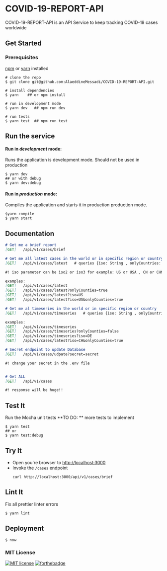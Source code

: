 # COVID-19-REPORT-API

COVID-19-REPORT-API is an API Service to keep tracking  COVID-19 cases worldwide

[Preview]:https://covid-19-report-api.now.sh/	"Production link"


## Get Started

### Prerequisites
 [npm](https://www.npmjs.com/get-npm) or [yarn](https://yarnpkg.com/en/docs/install) installed

```shell
# clone the repo
$ git clone git@github.com:AlaeddineMessadi/COVID-19-REPORT-API.git

# install dependencies
$ yarn    ## or npm install

# run in development mode
$ yarn dev   ## npm run dev

# run tests
$ yarn test  ## npm run test
```



## Run the service
#### Run in *development* mode:
Runs the application is development mode. Should not be used in production

```shell
$ yarn dev
## or with debug
$ yarn dev:debug
```

#### Run in *production* mode:

Compiles the application and starts it in production production mode.

```shell
$yarn compile
$ yarn start
```

## Documentation



```markdown
# Get me a brief report
[GET]   /api/v1/cases/brief

# Get me all latest cases in the world or in specific region or country
[GET]   /api/v1/cases/latest   # queries {iso: String , onlyCountries: Boolean}

#! iso parameter can be iso2 or iso3 for example: US or USA , CN or CHN

examples:
[GET]   /api/v1/cases/latest
[GET]   /api/v1/cases/latest?onlyCounties=true
[GET]   /api/v1/cases/latest?iso=US
[GET]   /api/v1/cases/latest?iso=US&onlyCounties=true

# Get me al timeseries in the world or in specific region or country
[GET]   /api/v1/cases/timeseries   # queries {iso: String , onlyCountries: Boolean}

examples:
[GET]   /api/v1/cases/timeseries
[GET]   /api/v1/cases/timeseries?onlyCounties=false
[GET]   /api/v1/cases/timeseries?iso=DE
[GET]   /api/v1/cases/latest?iso=CH&onlyCounties=true

# Secret endpoint to update Database
[GET]   /api/v1/cases/udpate?secret=secret

#! change your secret in the .env file


# Get ALL 
[GET]   /api/v1/cases

#! response will be huge!! 
```

## Test It

Run the Mocha unit tests  **TO DO: ** more tests to implement

```shell
$ yarn test
## or
$ yarn test:debug
```

## Try It
* Open you're browser to [http://localhost:3000](http://localhost:3000)
* Invoke the `/cases` endpoint 
  ```shell
  curl http://localhost:3000/api/v1/cases/brief
  ```

## Lint It

Fix all prettier linter errors

```shell
$ yarn lint
```

## Deployment

```shell
$ now
```



### MIT License

[![MIT license](https://img.shields.io/badge/License-MIT-blue.svg)](https://lbesson.mit-license.org/) [![forthebadge](https://forthebadge.com/images/badges/built-with-love.svg)](https://github.com/AlaeddineMessadi)

